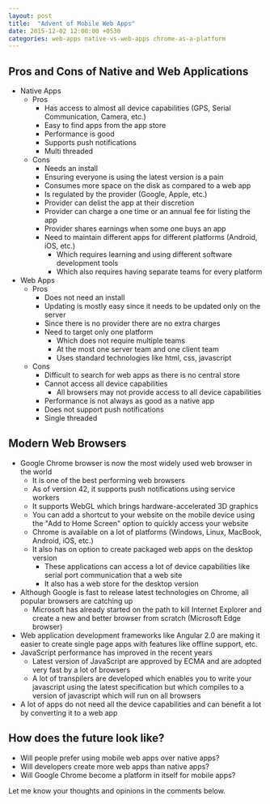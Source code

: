 ```yaml
---
layout: post
title:  "Advent of Mobile Web Apps"
date: 2015-12-02 12:00:00 +0530
categories: web-apps native-vs-web-apps chrome-as-a-platform
---
```


## Pros and Cons of Native and Web Applications

* Native Apps
    * Pros
        * Has access to almost all device capabilities (GPS, Serial Communication, Camera, etc.)
        * Easy to find apps from the app store
        * Performance is good
        * Supports push notifications
        * Multi threaded 
    * Cons
        * Needs an install
        * Ensuring everyone is using the latest version is a pain
        * Consumes more space on the disk as compared to a web app 
        * Is regulated by the provider (Google, Apple, etc.)
        * Provider can delist the app at their discretion
        * Provider can charge a one time or an annual fee for listing the app
        * Provider shares earnings when some one buys an app
        * Need to maintain different apps for different platforms (Android, iOS, etc.)
            * Which requires learning and using different software development tools
            * Which also requires having separate teams for every platform   
* Web Apps
    * Pros
        * Does not need an install
        * Updating is mostly easy since it needs to be updated only on the server
        * Since there is no provider there are no extra charges
        * Need to target only one platform
            * Which does not require multiple teams
            * At the most one server team and one client team
            * Uses standard technologies like html, css, javascript
    * Cons
        * Difficult to search for web apps as there is no central store
        * Cannot access all device capabilities
            * All browsers may not provide access to all device capabilities 
        * Performance is not always as good as a native app
        * Does not support push notifications
        * Single threaded


## Modern Web Browsers

* Google Chrome browser is now the most widely used web browser in the world
    * It is one of the best performing web browsers 
    * As of version 42, it supports push notifications using service workers
    * It supports WebGL which brings hardware-accelerated 3D graphics
    * You can add a shortcut to your website on the mobile device using the "Add to Home Screen" option to quickly access your website
    * Chrome is available on a lot of platforms (Windows, Linux, MacBook, Android, iOS, etc.)
    * It also has on option to create packaged web apps on the desktop version
        * These applications can access a lot of device capabilities like serial port communication that a web site
        * It also has a web store for the desktop version
* Although Google is fast to release latest technologies on Chrome, all popular browsers are catching up
    * Microsoft has already started on the path to kill Internet Explorer and create a new and better browser from scratch (Microsoft Edge browser)
* Web application development frameworks like Angular 2.0 are making it easier to create single page apps with features like offline support, etc.
* JavaScript performance has improved in the recent years
    * Latest version of JavaScript are approved by ECMA and are adopted very fast by a lot of browsers
    * A lot of transpilers are developed which enables you to write your javascript using the latest specification but which compiles to a version of javascript which will run on all browsers 
* A lot of apps do not need all the device capabilities and can benefit a lot by converting it to a web app

## How does the future look like?

* Will people prefer using mobile web apps over native apps?
* Will developers create more web apps than native apps?
* Will Google Chrome become a platform in itself for mobile apps?

Let me know your thoughts and opinions in the comments below.
